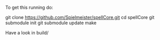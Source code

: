 To get this running do:

git clone https://github.com/Spielmeister/spellCore.git
cd spellCore
git submodule init
git submodule update
make

Have a look in build/
